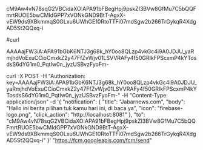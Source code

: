 cM9Aw4vN78sqG2VBCidaXO:APA91bFBegHpj9pskZI3BVw8GfMu7C5bQQFmrtRUOE5bwCMIdGPP7xVONkGND9BtT-AgxX-vEW9ds9XBkmmqS0OLxu6UWhGE10RtoTTFi07mdSgw2b266TrGykqR4XdgAD5St2QQxq-i


#curl



AAAAajFW3iA:APA91bGbK6NTJ3g68k_hY0oo8QLzp4vkGc4i9A0JDJU_yaRmjhdVoExuCCioCmxkZ2y47FfZvWjv01LSVVRAFy4f50GRIkFPScxmP4kYTosdsS6dYG1m0_PqtIw0n_jyzUSBvzFyoFm-


curl -X POST -H "Authorization: key=AAAAajFW3iA:APA91bGbK6NTJ3g68k_hY0oo8QLzp4vkGc4i9A0JDJU_yaRmjhdVoExuCCioCmxkZ2y47FfZvWjv01LSVVRAFy4f50GRIkFPScxmP4kYTosdsS6dYG1m0_PqtIw0n_jyzUSBvzFyoFm-" -H "Content-Type: application/json" -d '{
  "notification": {
    "title": "Jabarnews.com",
    "body": "Hallo ini berita pilihan tuk kamu hari ini, di baca ya",
    "icon": "firebase-logo.png",
    "click_action": "http://localhost:8081"
  },
  "to": "cM9Aw4vN78sqG2VBCidaXO:APA91bFBegHpj9pskZI3BVw8GfMu7C5bQQFmrtRUOE5bwCMIdGPP7xVONkGND9BtT-AgxX-vEW9ds9XBkmmqS0OLxu6UWhGE10RtoTTFi07mdSgw2b266TrGykqR4XdgAD5St2QQxq-i"
}' "https://fcm.googleapis.com/fcm/send"
